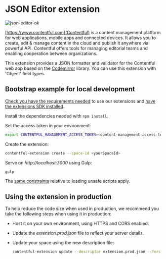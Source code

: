 # JSON Editor extension

![json-editor-ok](http://contentful.github.io/extensions/assets/json-editor.png)

[https://www.contentful.com](Contentful) is a content management platform for web applications, mobile apps and connected devices. It allows you to create, edit & manage content in the cloud and publish it anywhere via powerful API. Contentful offers tools for managing editorial teams and enabling cooperation between organizations.

This extension provides a JSON formatter and validator for the Contentful web app based on the [Codemirror](http://codemirror.net) library. You can use this extension with 'Object' field types.

## Bootstrap example for local development

[Check you have the requirements needed](../README.md#extensions-samples) to use our extensions and [have the extensions SDK installed](https://github.com/contentful/ui-extensions-sdk).

Install the dependencies needed with `npm install`.

Set the access token in your environment:

```bash
export CONTENTFUL_MANAGEMENT_ACCESS_TOKEN=<content-management-access-token>
```

Create the extension:

```bash
contentful-extension create --space-id <yourSpaceId>
```

Serve on _http://localhost:3000_ using Gulp:

```bash
gulp
```

The [same constraints](../README.md) relative to loading unsafe scripts apply.

## Using the extension in production

To help reduce the code size when used in production, we recommend you take the following steps when using it in production:

- Host it on your own environment, using HTTPS and CORS enabled.
- Update the _extension.prod.json_ file to reflect your server details.
- Update your space using the new description file:

  ```bash
  contentful-extension update --descriptor extension.prod.json --force --space-id <yourSpaceId>
  ```
